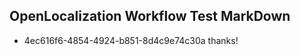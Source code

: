 ## OpenLocalization Workflow Test MarkDown
* 4ec616f6-4854-4924-b851-8d4c9e74c30a thanks!

<!--HONumber=Sep16_HO1-->


